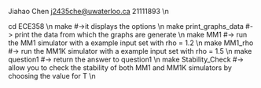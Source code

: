 Jiahao Chen j2435che@uwaterloo.ca 21111893 \n

cd ECE358 \n
make #->it displays the options \n
make print_graphs_data #-> print the data from which the graphs are generate \n
make MM1 #-> run the MM1 simulator with a example input set with rho = 1.2 \n
make MM1_rho #-> run the MM1K simulator with a example input set with rho = 1.5 \n
make question1 #-> return the answer to question1 \n
make Stability_Check #-> allow you to check the stability of both MM1 and MM1K simulators by choosing the value for T  \n